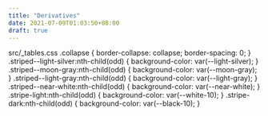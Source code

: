 ```yaml
---
title: "Derivatives"
date: 2021-07-09T01:03:50+08:00
draft: true
---
```


src/_tables.css
.collapse {
    border-collapse: collapse;
    border-spacing: 0;
}
.striped--light-silver:nth-child(odd) {
  background-color: var(--light-silver);
}
.striped--moon-gray:nth-child(odd) {
  background-color: var(--moon-gray);
}
.striped--light-gray:nth-child(odd) {
  background-color: var(--light-gray);
}
.striped--near-white:nth-child(odd) {
  background-color: var(--near-white);
}
.stripe-light:nth-child(odd) {
  background-color: var(--white-10);
}
.stripe-dark:nth-child(odd) {
  background-color: var(--black-10);
}
